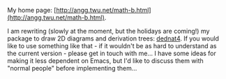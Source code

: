 
My home page: [http://angg.twu.net/math-b.html](http://angg.twu.net/math-b.html).

I am rewriting (slowly at the moment, but the holidays are coming!) my package to draw 2D diagrams and derivation trees: [dednat4](http://angg.twu.net/dednat4.html). If you would like to use something like that - if it wouldn't be as hard to understand as the current version - please get in touch with me... I have some ideas for making it less dependent on Emacs, but I'd like to discuss them with "normal people" before implementing them...
